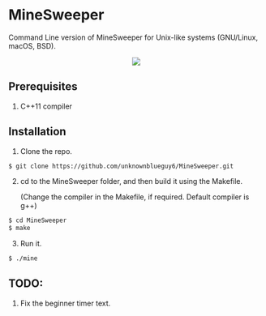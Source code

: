 
# MineSweeper

Command Line version of MineSweeper for Unix-like systems (GNU/Linux, macOS, BSD).

<p align="center">
    <img align="center" src="assets/demo.gif"></img>
</p>

## Prerequisites
1. C++11 compiler


## Installation

1. Clone the repo.

```bash
$ git clone https://github.com/unknownblueguy6/MineSweeper.git
```

2. cd to the MineSweeper folder, and then build it using the Makefile.
   
   (Change the compiler in the Makefile, if required. Default compiler is g++)
   
```bash
$ cd MineSweeper
$ make
```

3. Run it.

```bash
$ ./mine
```

## TODO:

1. Fix the beginner timer text.
